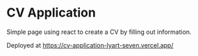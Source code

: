 # CV Application

Simple page using react to create a CV by filling out information.

Deployed at https://cv-application-lyart-seven.vercel.app/